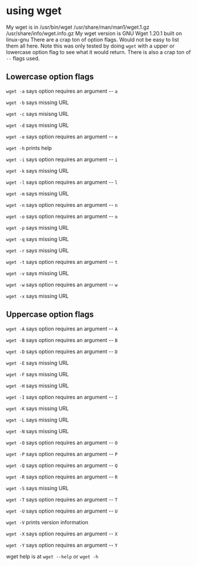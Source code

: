 # using wget

My wget is in  /usr/bin/wget /usr/share/man/man1/wget.1.gz /usr/share/info/wget.info.gz
My wget version is GNU Wget 1.20.1 built on linux-gnu
There are a crap ton of option flags.  Would not be easy to list them all here.
Note this was only tested by doing `wget` with a upper or lowercase option flag to see what it would return.
There is also a crap ton of `--` flags used.

## Lowercase option flags

`wget -a` says option requires an argument -- `a`

`wget -b` says missing URL

`wget -c` says misisng URL

`wget -d` says missing URL

`wget -e` says option requires an argument -- `e`

`wget -h` prints help

`wget -i` says option requires an argument -- `i`

`wget -k` says missing URL

`wget -l` says option requires an argument -- `l`

`wget -m` says missing URL

`wget -n` says option requires an argument -- `n`

`wget -o` says option requires an argument -- `o`

`wget -p` says missing URL

`wget -q` says missing URL

`wget -r` says missing URL

`wget -t` says option requires an argument -- `t`

`wget -v` says missing URL

`wget -w` says option requires an argument -- `w`

`wget -x` says missing URL

## Uppercase option flags

`wget -A` says option requires an argument -- `A`

`wget -B` says option requires an argument -- `B`

`wget -D` says option requires an argument -- `D`

`wget -E` says missing URL

`wget -F` says missing URL

`wget -H` says missing URL

`wget -I` says option requires an argument -- `I`

`wget -K` says missing URL

`wget -L` says missing URL

`wget -N` says missing URL

`wget -O` says option requires an argument -- `O`

`wget -P` says option requires an argument -- `P`

`wget -Q` says option requires an argument -- `Q`

`wget -R` says option requires an argument -- `R`

`wget -S` says missing URL

`wget -T` says option requires an argument -- `T`

`wget -U` says option requires an argument -- `U`

`wget -V` prints version information

`wget -X` says option requires an argument -- `X`

`wget -Y` says option requires an argument -- `Y`

wget help is at `wget --help` or `wget -h`
